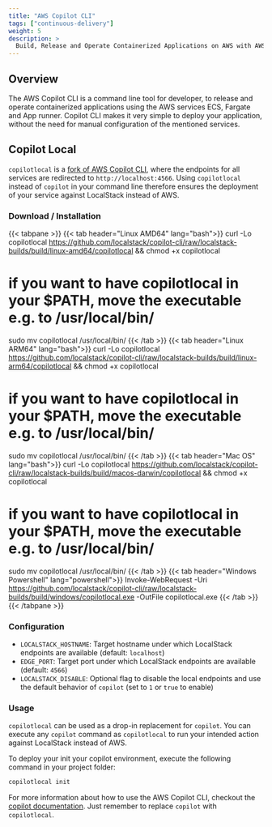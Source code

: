 ```yaml
---
title: "AWS Copilot CLI"
tags: ["continuous-delivery"]
weight: 5
description: >
  Build, Release and Operate Containerized Applications on AWS with AWS Copilot CLI
---
```


## Overview

The AWS Copilot CLI is a command line tool for developer, to release and operate containerized applications using the AWS services ECS, Fargate and App runner.
Copilot CLI makes it very simple to deploy your application, without the need for manual configuration of the mentioned services.

## Copilot Local

`copilotlocal` is a [fork of AWS Copilot CLI](https://github.com/localstack/copilot-cli-local), where the endpoints for all services are redirected to `http://localhost:4566`.
Using `copilotlocal` instead of `copilot` in your command line therefore ensures the deployment of your service against LocalStack instead of AWS.

### Download / Installation

{{< tabpane >}}
{{< tab header="Linux AMD64" lang="bash">}}
curl -Lo copilotlocal https://github.com/localstack/copilot-cli/raw/localstack-builds/build/linux-amd64/copilotlocal && chmod +x copilotlocal
# if you want to have copilotlocal in your $PATH, move the executable e.g. to /usr/local/bin/
sudo mv copilotlocal /usr/local/bin/
{{< /tab >}}
{{< tab header="Linux ARM64" lang="bash">}}
curl -Lo copilotlocal https://github.com/localstack/copilot-cli/raw/localstack-builds/build/linux-arm64/copilotlocal && chmod +x copilotlocal
# if you want to have copilotlocal in your $PATH, move the executable e.g. to /usr/local/bin/
sudo mv copilotlocal /usr/local/bin/
{{< /tab >}}
{{< tab header="Mac OS" lang="bash">}}
curl -Lo copilotlocal https://github.com/localstack/copilot-cli/raw/localstack-builds/build/macos-darwin/copilotlocal && chmod +x copilotlocal
# if you want to have copilotlocal in your $PATH, move the executable e.g. to /usr/local/bin/
sudo mv copilotlocal /usr/local/bin/
{{< /tab >}}
{{< tab header="Windows Powershell" lang="powershell">}}
Invoke-WebRequest -Uri https://github.com/localstack/copilot-cli/raw/localstack-builds/build/windows/copilotlocal.exe -OutFile copilotlocal.exe 
{{< /tab >}}
{{< /tabpane >}}

### Configuration

* `LOCALSTACK_HOSTNAME`: Target hostname under which LocalStack endpoints are available (default: `localhost`)
* `EDGE_PORT`: Target port under which LocalStack endpoints are available (default: `4566`)
* `LOCALSTACK_DISABLE`: Optional flag to disable the local endpoints and use the default behavior of `copilot` (set to `1` or `true` to enable)

### Usage

`copilotlocal` can be used as a drop-in replacement for `copilot`.
You can execute any `copilot` command as `copilotlocal` to run your intended action against LocalStack instead of AWS.

To deploy your init your copilot environment, execute the following command in your project folder:

```bash
copilotlocal init
```

For more information about how to use the AWS Copilot CLI, checkout the [copilot documentation](https://aws.github.io/copilot-cli/docs/overview/).
Just remember to replace `copilot` with `copilotlocal`.